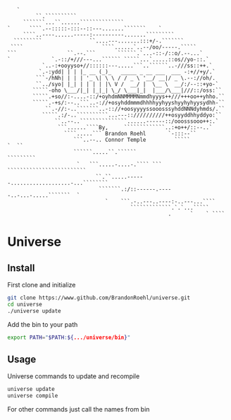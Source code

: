 ```
   `
         ``.``````````
     ```````...``......``````````````
`      ````.--:::::-:::--::---.......```````    `
     ````..----......-----:----------.......`````````
  `````````               ``....---.......:::+/-.```````
 ````                         ````......`..--/oo/-----.`````
```                ``.--.```       ``````.`...-::-/::o/.--...`
`             `.-::/+///---...`````` `````...`.....::os//yo-::.`
           `..-:+ooyyso+//::::::---.....```..``````..-///ss::++.`
          `.-:ydd| | | |_ __ (_)_   _____ _ __ ___  ___ -:+//+y/.`
         ```-/hNh| | | | '_ \| \ \ / / _ \ '__/ __|/ _ \.--://oh/.
         ``../syo| |_| | | | | |\ V /  __/ |  \__ \  __/:/--::+yo-`
        `````-oho \___/|_| |_|_| \_/ \___|_|  |___/\___|///::/oss:``
        `````.+so//:-....-::/+oyhdmNNMMMMNmmdhyyys++///+++oo++yhho.``
        `````.-+s/:--..```..-://+osyhddmmmdhhhhyyhyyshyyhyhyysydhh-``
            ``.-//:-..```````..-:://+oosyyyyssooosssyhddNNNdyhmds/.``
           `````.:/-..``````````...---:://////////++osyyddhhyddyo:``
               ``..--..```````````````......------::/ooosssooo++:.`
                ```......````By,     `````````````..:+o++/::--..`
                  ````.....``` Brandon Roehl       `-:::--``
                     ```..--.. Connor Temple         `````                 `  ``
                     ``````.....``.``````                              `````````
                      `   ```.....-....-.```` ```  `````````````````````````
                            ``.``.....------...................-...````````
                             ```````.:/::------.-----..-...-.....```````  `
                               `    ```.-..---..----:-..---...````
                                       `````````````.`.`...`````
                                                   .      `    ` ````
```
# Universe

## Install

First clone and initialize
```bash
git clone https://www.github.com/BrandonRoehl/universe.git
cd universe
./universe update
```

Add the bin to your path
```bash
export PATH="$PATH:${.../universe/bin}"
```

## Usage

Universe commands to update and recompile
```bash
universe update
universe compile
```

For other commands just call the names from bin
